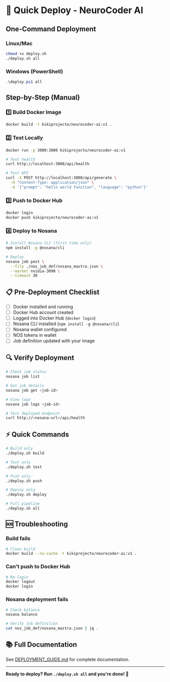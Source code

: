 # 🚀 Quick Deploy - NeuroCoder AI

## One-Command Deployment

### Linux/Mac
```bash
chmod +x deploy.sh
./deploy.sh all
```

### Windows (PowerShell)
```powershell
.\deploy.ps1 all
```

## Step-by-Step (Manual)

### 1️⃣ Build Docker Image
```bash
docker build -t kikiprojecto/neurocoder-ai:v1 .
```

### 2️⃣ Test Locally
```bash
docker run -p 3000:3000 kikiprojecto/neurocoder-ai:v1

# Test health
curl http://localhost:3000/api/health

# Test API
curl -X POST http://localhost:3000/api/generate \
  -H "Content-Type: application/json" \
  -d '{"prompt": "hello world function", "language": "python"}'
```

### 3️⃣ Push to Docker Hub
```bash
docker login
docker push kikiprojecto/neurocoder-ai:v1
```

### 4️⃣ Deploy to Nosana
```bash
# Install Nosana CLI (first time only)
npm install -g @nosana/cli

# Deploy
nosana job post \
  --file ./nos_job_def/nosana_mastra.json \
  --market nvidia-3090 \
  --timeout 30
```

## 📋 Pre-Deployment Checklist

- [ ] Docker installed and running
- [ ] Docker Hub account created
- [ ] Logged into Docker Hub (`docker login`)
- [ ] Nosana CLI installed (`npm install -g @nosana/cli`)
- [ ] Nosana wallet configured
- [ ] NOS tokens in wallet
- [ ] Job definition updated with your image

## 🔍 Verify Deployment

```bash
# Check job status
nosana job list

# Get job details
nosana job get <job-id>

# View logs
nosana job logs <job-id>

# Test deployed endpoint
curl http://<nosana-url>/api/health
```

## ⚡ Quick Commands

```bash
# Build only
./deploy.sh build

# Test only
./deploy.sh test

# Push only
./deploy.sh push

# Deploy only
./deploy.sh deploy

# Full pipeline
./deploy.sh all
```

## 🆘 Troubleshooting

### Build fails
```bash
# Clean build
docker build --no-cache -t kikiprojecto/neurocoder-ai:v1 .
```

### Can't push to Docker Hub
```bash
# Re-login
docker logout
docker login
```

### Nosana deployment fails
```bash
# Check balance
nosana balance

# Verify job definition
cat nos_job_def/nosana_mastra.json | jq .
```

## 📚 Full Documentation

See [DEPLOYMENT_GUIDE.md](./DEPLOYMENT_GUIDE.md) for complete documentation.

---

**Ready to deploy? Run `./deploy.sh all` and you're done! 🎉**
